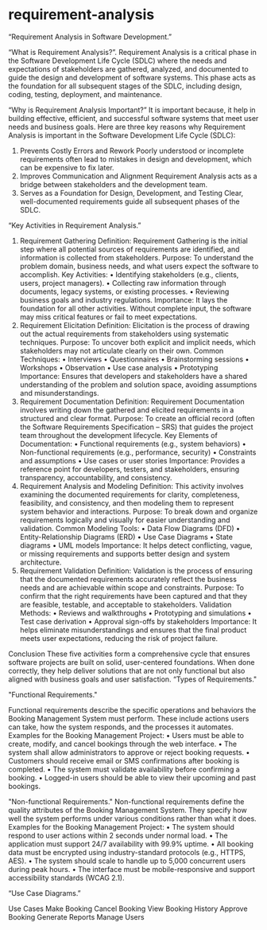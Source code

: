 # requirement-analysis
“Requirement Analysis in Software Development.”

“What is Requirement Analysis?”.
Requirement Analysis is a critical phase in the Software Development Life Cycle (SDLC) where the needs and expectations of stakeholders are gathered, analyzed, and documented to guide the design and development of software systems. This phase acts as the foundation for all subsequent stages of the SDLC, including design, coding, testing, deployment, and maintenance.

 “Why is Requirement Analysis Important?”
  It is important because, it help in building effective, efficient, and successful software systems that meet user needs and business goals.
  Here are three key reasons why Requirement Analysis is important in the Software Development Life Cycle (SDLC):
1. Prevents Costly Errors and Rework
Poorly understood or incomplete requirements often lead to mistakes in design and development, which can be expensive to fix later.
2. Improves Communication and Alignment
Requirement Analysis acts as a bridge between stakeholders and the development team.
3. Serves as a Foundation for Design, Development, and Testing
Clear, well-documented requirements guide all subsequent phases of the SDLC.

“Key Activities in Requirement Analysis.”
1. Requirement Gathering
Definition:
Requirement Gathering is the initial step where all potential sources of requirements are identified, and information is collected from stakeholders.
Purpose:
To understand the problem domain, business needs, and what users expect the software to accomplish.
Key Activities:
•	Identifying stakeholders (e.g., clients, users, project managers).
•	Collecting raw information through documents, legacy systems, or existing processes.
•	Reviewing business goals and industry regulations.
Importance:
It lays the foundation for all other activities. Without complete input, the software may miss critical features or fail to meet expectations.
2. Requirement Elicitation
Definition:
Elicitation is the process of drawing out the actual requirements from stakeholders using systematic techniques.
Purpose:
To uncover both explicit and implicit needs, which stakeholders may not articulate clearly on their own.
Common Techniques:
•	Interviews
•	Questionnaires
•	Brainstorming sessions
•	Workshops
•	Observation
•	Use case analysis
•	Prototyping
Importance:
Ensures that developers and stakeholders have a shared understanding of the problem and solution space, avoiding assumptions and misunderstandings.
3. Requirement Documentation
Definition:
Requirement Documentation involves writing down the gathered and elicited requirements in a structured and clear format.
Purpose:
To create an official record (often the Software Requirements Specification – SRS) that guides the project team throughout the development lifecycle.
Key Elements of Documentation:
•	Functional requirements (e.g., system behaviors)
•	Non-functional requirements (e.g., performance, security)
•	Constraints and assumptions
•	Use cases or user stories
Importance:
Provides a reference point for developers, testers, and stakeholders, ensuring transparency, accountability, and consistency.
4. Requirement Analysis and Modeling
Definition:
This activity involves examining the documented requirements for clarity, completeness, feasibility, and consistency, and then modeling them to represent system behavior and interactions.
Purpose:
To break down and organize requirements logically and visually for easier understanding and validation.
Common Modeling Tools:
•	Data Flow Diagrams (DFD)
•	Entity-Relationship Diagrams (ERD)
•	Use Case Diagrams
•	State diagrams
•	UML models
Importance:
It helps detect conflicting, vague, or missing requirements and supports better design and system architecture.
5. Requirement Validation
Definition:
Validation is the process of ensuring that the documented requirements accurately reflect the business needs and are achievable within scope and constraints.
Purpose:
To confirm that the right requirements have been captured and that they are feasible, testable, and acceptable to stakeholders.
Validation Methods:
•	Reviews and walkthroughs
•	Prototyping and simulations
•	Test case derivation
•	Approval sign-offs by stakeholders
Importance:
It helps eliminate misunderstandings and ensures that the final product meets user expectations, reducing the risk of project failure.

Conclusion
These five activities form a comprehensive cycle that ensures software projects are built on solid, user-centered foundations. When done correctly, they help deliver solutions that are not only functional but also aligned with business goals and user satisfaction.
 “Types of Requirements."

"Functional Requirements."

Functional requirements describe the specific operations and behaviors the Booking Management System must perform. These include actions users can take, how the system responds, and the processes it automates.
Examples for the Booking Management Project:
•	Users must be able to create, modify, and cancel bookings through the web interface.
•	The system shall allow administrators to approve or reject booking requests.
•	Customers should receive email or SMS confirmations after booking is completed.
•	The system must validate availability before confirming a booking.
•	Logged-in users should be able to view their upcoming and past bookings.

"Non-functional Requirements."
Non-functional requirements define the quality attributes of the Booking Management System. They specify how well the system performs under various conditions rather than what it does.
Examples for the Booking Management Project:
•	The system should respond to user actions within 2 seconds under normal load.
•	The application must support 24/7 availability with 99.9% uptime.
•	All booking data must be encrypted using industry-standard protocols (e.g., HTTPS, AES).
•	The system should scale to handle up to 5,000 concurrent users during peak hours.
•	The interface must be mobile-responsive and support accessibility standards (WCAG 2.1).

“Use Case Diagrams.”

Use Cases
Make Booking
Cancel Booking
View Booking History
Approve Booking
Generate Reports
Manage Users



  
